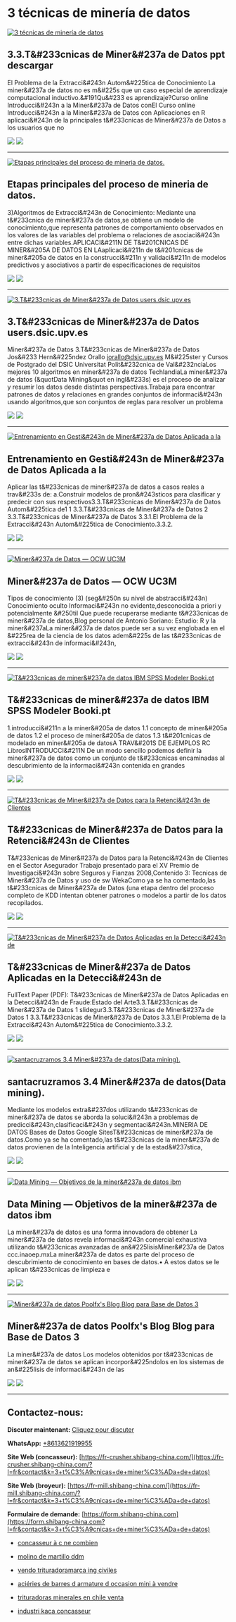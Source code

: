 # 3 técnicas de minería de datos

<a href="https://swt.shibang-china.com/?l=fr&img&k=3+t%C3%A9cnicas+de+miner%C3%ADa+de+datos" target="_blank">![3 técnicas de minería de datos](http://static.shibang-china.com/all-800x300/1382.jpg)</a>

## 3.3.T&#233cnicas de Miner&#237a de Datos ppt descargar
El Problema de la Extracci&#243n Autom&#225tica de Conocimiento La miner&#237a de datos no es m&#225s que un caso especial de aprendizaje computacional inductivo.&#191Qu&#233 es aprendizaje?Curso online Introducci&#243n a la Miner&#237a de Datos conEl Curso online Introducci&#243n a la Miner&#237a de Datos con Aplicaciones en R aplicaci&#243n de la principales t&#233cnicas de Miner&#237a de Datos a los usuarios que no


<a href="https://whatsapp.shibangsoft.com/WhatsApp.php" target="_blank" title="WhatsApp">![](http://static.shibang-china.com/icon/whatsapp.png)</a> <a href="https://swt.shibang-china.com/?l=fr&icon&k=3+t%C3%A9cnicas+de+miner%C3%ADa+de+datos" target="_blank">![](http://static.shibang-china.com/icon/chat-fr.png)</a>

---

<a href="https://swt.shibang-china.com/?l=fr&img&k=3+t%C3%A9cnicas+de+miner%C3%ADa+de+datos" target="_blank">![Etapas principales del proceso de mineria de datos.](http://static.shibang-china.com/all-800x300/1103.jpg)</a>

## Etapas principales del proceso de mineria de datos.
3)Algoritmos de Extracci&#243n de Conocimiento: Mediante una t&#233cnica de miner&#237a de datos,se obtiene un modelo de conocimiento,que representa patrones de comportamiento observados en los valores de las variables del problema o relaciones de asociaci&#243n entre dichas variables.APLICACI&#211N DE T&#201CNICAS DE MINER&#205A DE DATOS EN LAaplicaci&#211n de t&#201cnicas de miner&#205a de datos en la construcci&#211n y validaci&#211n de modelos predictivos y asociativos a partir de especificaciones de requisitos


<a href="https://whatsapp.shibangsoft.com/WhatsApp.php" target="_blank" title="WhatsApp">![](http://static.shibang-china.com/icon/whatsapp.png)</a> <a href="https://swt.shibang-china.com/?l=fr&icon&k=3+t%C3%A9cnicas+de+miner%C3%ADa+de+datos" target="_blank">![](http://static.shibang-china.com/icon/chat-fr.png)</a>

---

<a href="https://swt.shibang-china.com/?l=fr&img&k=3+t%C3%A9cnicas+de+miner%C3%ADa+de+datos" target="_blank">![3.T&#233cnicas de Miner&#237a de Datos users.dsic.upv.es](http://static.shibang-china.com/all-800x300/1196.jpg)</a>

## 3.T&#233cnicas de Miner&#237a de Datos users.dsic.upv.es
Miner&#237a de Datos 3.T&#233cnicas de Miner&#237a de Datos Jos&#233 Hern&#225ndez Orallo jorallo@dsic.upv.es M&#225ster y Cursos de Postgrado del DSIC Universitat Polit&#232cnica de Val&#232nciaLos mejores 10 algoritmos en miner&#237a de datos TechlandiaLa miner&#237a de datos (&quotData Mining&quot en ingl&#233s) es el proceso de analizar y resumir los datos desde distintas perspectivas.Trabaja para encontrar patrones de datos y relaciones en grandes conjuntos de informaci&#243n usando algoritmos,que son conjuntos de reglas para resolver un problema


<a href="https://whatsapp.shibangsoft.com/WhatsApp.php" target="_blank" title="WhatsApp">![](http://static.shibang-china.com/icon/whatsapp.png)</a> <a href="https://swt.shibang-china.com/?l=fr&icon&k=3+t%C3%A9cnicas+de+miner%C3%ADa+de+datos" target="_blank">![](http://static.shibang-china.com/icon/chat-fr.png)</a>

---

<a href="https://swt.shibang-china.com/?l=fr&img&k=3+t%C3%A9cnicas+de+miner%C3%ADa+de+datos" target="_blank">![Entrenamiento en Gesti&#243n de Miner&#237a de Datos Aplicada a la](http://static.shibang-china.com/all-800x300/1395.jpg)</a>

## Entrenamiento en Gesti&#243n de Miner&#237a de Datos Aplicada a la
Aplicar las t&#233cnicas de miner&#237a de datos a casos reales a trav&#233s de: a.Construir modelos de pron&#243sticos para clasificar y predecir con sus respectivos3.3.T&#233cnicas de Miner&#237a de Datos Autom&#225tica de1 1 3.3.T&#233cnicas de Miner&#237a de Datos 2 3.3.T&#233cnicas de Miner&#237a de Datos 3.3.1.El Problema de la Extracci&#243n Autom&#225tica de Conocimiento.3.3.2.


<a href="https://whatsapp.shibangsoft.com/WhatsApp.php" target="_blank" title="WhatsApp">![](http://static.shibang-china.com/icon/whatsapp.png)</a> <a href="https://swt.shibang-china.com/?l=fr&icon&k=3+t%C3%A9cnicas+de+miner%C3%ADa+de+datos" target="_blank">![](http://static.shibang-china.com/icon/chat-fr.png)</a>

---

<a href="https://swt.shibang-china.com/?l=fr&img&k=3+t%C3%A9cnicas+de+miner%C3%ADa+de+datos" target="_blank">![Miner&#237a de Datos — OCW UC3M](http://static.shibang-china.com/all-800x300/311.jpg)</a>

## Miner&#237a de Datos — OCW UC3M
Tipos de conocimiento (3) (seg&#250n su nivel de abstracci&#243n) Conocimiento oculto Informaci&#243n no evidente,desconocida a priori y potencialmente &#250til Que puede recuperarse mediante t&#233cnicas de miner&#237a de datos,Blog personal de Antonio Soriano: Estudio: R y la miner&#237aLa miner&#237a de datos puede ser a su vez englobada en el &#225rea de la ciencia de los datos adem&#225s de las t&#233cnicas de extracci&#243n de informaci&#243n,


<a href="https://whatsapp.shibangsoft.com/WhatsApp.php" target="_blank" title="WhatsApp">![](http://static.shibang-china.com/icon/whatsapp.png)</a> <a href="https://swt.shibang-china.com/?l=fr&icon&k=3+t%C3%A9cnicas+de+miner%C3%ADa+de+datos" target="_blank">![](http://static.shibang-china.com/icon/chat-fr.png)</a>

---

<a href="https://swt.shibang-china.com/?l=fr&img&k=3+t%C3%A9cnicas+de+miner%C3%ADa+de+datos" target="_blank">![T&#233cnicas de miner&#237a de datos IBM SPSS Modeler Booki.pt](http://static.shibang-china.com/all-800x300/1353.jpg)</a>

## T&#233cnicas de miner&#237a de datos IBM SPSS Modeler Booki.pt
1.introducci&#211n a la miner&#205a de datos 1.1 concepto de miner&#205a de datos 1.2 el proceso de miner&#205a de datos 1.3 t&#201cnicas de modelado en miner&#205a de datosA TRAV&#201S DE EJEMPLOS RC LibrosINTRODUCCI&#211N De un modo sencillo podemos definir la miner&#237a de datos como un conjunto de t&#233cnicas encaminadas al descubrimiento de la informaci&#243n contenida en grandes


<a href="https://whatsapp.shibangsoft.com/WhatsApp.php" target="_blank" title="WhatsApp">![](http://static.shibang-china.com/icon/whatsapp.png)</a> <a href="https://swt.shibang-china.com/?l=fr&icon&k=3+t%C3%A9cnicas+de+miner%C3%ADa+de+datos" target="_blank">![](http://static.shibang-china.com/icon/chat-fr.png)</a>

---

<a href="https://swt.shibang-china.com/?l=fr&img&k=3+t%C3%A9cnicas+de+miner%C3%ADa+de+datos" target="_blank">![T&#233cnicas de Miner&#237a de Datos para la Retenci&#243n de Clientes](http://static.shibang-china.com/all-800x300/489.jpg)</a>

## T&#233cnicas de Miner&#237a de Datos para la Retenci&#243n de Clientes
T&#233cnicas de Miner&#237a de Datos para la Retenci&#243n de Clientes en el Sector Asegurador Trabajo presentado para el XV Premio de Investigaci&#243n sobre Seguros y Fianzas 2008,Contenido 3: Tecnicas de Miner&#237a de Datos y uso de sw WekaComo ya se ha comentado,las t&#233cnicas de Miner&#237a de Datos (una etapa dentro del proceso completo de KDD intentan obtener patrones o modelos a partir de los datos recopilados.


<a href="https://whatsapp.shibangsoft.com/WhatsApp.php" target="_blank" title="WhatsApp">![](http://static.shibang-china.com/icon/whatsapp.png)</a> <a href="https://swt.shibang-china.com/?l=fr&icon&k=3+t%C3%A9cnicas+de+miner%C3%ADa+de+datos" target="_blank">![](http://static.shibang-china.com/icon/chat-fr.png)</a>

---

<a href="https://swt.shibang-china.com/?l=fr&img&k=3+t%C3%A9cnicas+de+miner%C3%ADa+de+datos" target="_blank">![T&#233cnicas de Miner&#237a de Datos Aplicadas en la Detecci&#243n de](http://static.shibang-china.com/all-800x300/1236.jpg)</a>

## T&#233cnicas de Miner&#237a de Datos Aplicadas en la Detecci&#243n de
FullText Paper (PDF): T&#233cnicas de Miner&#237a de Datos Aplicadas en la Detecci&#243n de Fraude:Estado del Arte3.3.T&#233cnicas de Miner&#237a de Datos 1 slidegur3.3.T&#233cnicas de Miner&#237a de Datos 1 3.3.T&#233cnicas de Miner&#237a de Datos 3.3.1.El Problema de la Extracci&#243n Autom&#225tica de Conocimiento.3.3.2.


<a href="https://whatsapp.shibangsoft.com/WhatsApp.php" target="_blank" title="WhatsApp">![](http://static.shibang-china.com/icon/whatsapp.png)</a> <a href="https://swt.shibang-china.com/?l=fr&icon&k=3+t%C3%A9cnicas+de+miner%C3%ADa+de+datos" target="_blank">![](http://static.shibang-china.com/icon/chat-fr.png)</a>

---

<a href="https://swt.shibang-china.com/?l=fr&img&k=3+t%C3%A9cnicas+de+miner%C3%ADa+de+datos" target="_blank">![santacruzramos 3.4 Miner&#237a de datos(Data mining).](http://static.shibang-china.com/all-800x300/1102.jpg)</a>

## santacruzramos 3.4 Miner&#237a de datos(Data mining).
Mediante los modelos extra&#237dos utilizando t&#233cnicas de miner&#237a de datos se aborda la soluci&#243n a problemas de predicci&#243n,clasificaci&#243n y segmentaci&#243n.MINERIA DE DATOS Bases de Datos Google SitesT&#233cnicas de miner&#237a de datos.Como ya se ha comentado,las t&#233cnicas de la miner&#237a de datos provienen de la Inteligencia artificial y de la estad&#237stica,


<a href="https://whatsapp.shibangsoft.com/WhatsApp.php" target="_blank" title="WhatsApp">![](http://static.shibang-china.com/icon/whatsapp.png)</a> <a href="https://swt.shibang-china.com/?l=fr&icon&k=3+t%C3%A9cnicas+de+miner%C3%ADa+de+datos" target="_blank">![](http://static.shibang-china.com/icon/chat-fr.png)</a>

---

<a href="https://swt.shibang-china.com/?l=fr&img&k=3+t%C3%A9cnicas+de+miner%C3%ADa+de+datos" target="_blank">![Data Mining — Objetivos de la miner&#237a de datos ibm](http://static.shibang-china.com/all-800x300/1382.jpg)</a>

## Data Mining — Objetivos de la miner&#237a de datos ibm
La miner&#237a de datos es una forma innovadora de obtener La miner&#237a de datos revela informaci&#243n comercial exhaustiva utilizando t&#233cnicas avanzadas de an&#225lisisMiner&#237a de Datos ccc.inaoep.mxLa miner&#237a de datos es parte del proceso de descubrimiento de conocimiento en bases de datos.• A estos datos se le aplican t&#233cnicas de limpieza e


<a href="https://whatsapp.shibangsoft.com/WhatsApp.php" target="_blank" title="WhatsApp">![](http://static.shibang-china.com/icon/whatsapp.png)</a> <a href="https://swt.shibang-china.com/?l=fr&icon&k=3+t%C3%A9cnicas+de+miner%C3%ADa+de+datos" target="_blank">![](http://static.shibang-china.com/icon/chat-fr.png)</a>

---

<a href="https://swt.shibang-china.com/?l=fr&img&k=3+t%C3%A9cnicas+de+miner%C3%ADa+de+datos" target="_blank">![Miner&#237a de datos Poolfx's Blog Blog para Base de Datos 3](http://static.shibang-china.com/all-800x300/327.jpg)</a>

## Miner&#237a de datos Poolfx's Blog Blog para Base de Datos 3
La miner&#237a de datos Los modelos obtenidos por t&#233cnicas de miner&#237a de datos se aplican incorpor&#225ndolos en los sistemas de an&#225lisis de informaci&#243n de las

<a href="https://whatsapp.shibangsoft.com/WhatsApp.php" target="_blank" title="WhatsApp">![](http://static.shibang-china.com/icon/whatsapp.png)</a> <a href="https://swt.shibang-china.com/?l=fr&icon&k=3+t%C3%A9cnicas+de+miner%C3%ADa+de+datos" target="_blank">![](http://static.shibang-china.com/icon/chat-fr.png)</a>

---
## Contactez-nous:

**Discuter maintenant:** [Cliquez pour discuter](https://swt.shibang-china.com?l=fr&contact&k=3+t%C3%A9cnicas+de+miner%C3%ADa+de+datos)

**WhatsApp:**  [+8613621919955](https://whatsapp.shibangsoft.com/WhatsApp.php)

**Site Web (concasseur):** [https://fr-crusher.shibang-china.com/](https://fr-crusher.shibang-china.com/?l=fr&contact&k=3+t%C3%A9cnicas+de+miner%C3%ADa+de+datos)

**Site Web (broyeur):** [https://fr-mill.shibang-china.com/](https://fr-mill.shibang-china.com/?l=fr&contact&k=3+t%C3%A9cnicas+de+miner%C3%ADa+de+datos)

**Formulaire de demande:** [https://form.shibang-china.com](https://form.shibang-china.com?l=fr&contact&k=3+t%C3%A9cnicas+de+miner%C3%ADa+de+datos)

* [concasseur à c ne combien](../65/concasseur%20%C3%A0%20c%20ne%20combien.md)

* [molino de martillo ddm](../64/molino%20de%20martillo%20ddm.md)

* [vendo trituradoramarca ing civiles](../65/vendo%20trituradoramarca%20ing%20civiles.md)

* [aciéries de barres d armature d occasion mini à vendre](../65/aci%C3%A9ries%20de%20barres%20d%20armature%20d%20occasion%20mini%20%C3%A0%20vendre.md)

* [trituradoras minerales en chile venta](../64/trituradoras%20minerales%20en%20chile%20venta.md)

* [industri kaca concasseur](../61/industri%20kaca%20concasseur.md)